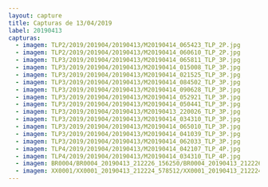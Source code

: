 ```yaml
---
layout: capture
title: Capturas de 13/04/2019
label: 20190413
capturas:
  - imagem: TLP2/2019/201904/20190413/M20190414_065423_TLP_2P.jpg
  - imagem: TLP2/2019/201904/20190413/M20190414_060610_TLP_2P.jpg
  - imagem: TLP3/2019/201904/20190413/M20190414_065811_TLP_3P.jpg
  - imagem: TLP3/2019/201904/20190413/M20190414_015008_TLP_3P.jpg
  - imagem: TLP3/2019/201904/20190413/M20190414_021525_TLP_3P.jpg
  - imagem: TLP3/2019/201904/20190413/M20190414_084502_TLP_3P.jpg
  - imagem: TLP3/2019/201904/20190413/M20190414_090628_TLP_3P.jpg
  - imagem: TLP3/2019/201904/20190413/M20190414_052921_TLP_3P.jpg
  - imagem: TLP3/2019/201904/20190413/M20190414_050441_TLP_3P.jpg
  - imagem: TLP3/2019/201904/20190413/M20190413_220026_TLP_3P.jpg
  - imagem: TLP3/2019/201904/20190413/M20190414_034310_TLP_3P.jpg
  - imagem: TLP3/2019/201904/20190413/M20190414_065010_TLP_3P.jpg
  - imagem: TLP3/2019/201904/20190413/M20190414_041039_TLP_3P.jpg
  - imagem: TLP3/2019/201904/20190413/M20190414_062033_TLP_3P.jpg
  - imagem: TLP4/2019/201904/20190413/M20190414_042107_TLP_4P.jpg
  - imagem: TLP4/2019/201904/20190413/M20190414_034310_TLP_4P.jpg
  - imagem: BR0004/BR0004_20190413_212226_156250/BR0004_20190413_212226_156250_stack_26_meteors.jpg
  - imagem: XX0001/XX0001_20190413_212224_578512/XX0001_20190413_212224_578512_stack_1_meteors.jpg
---
```

